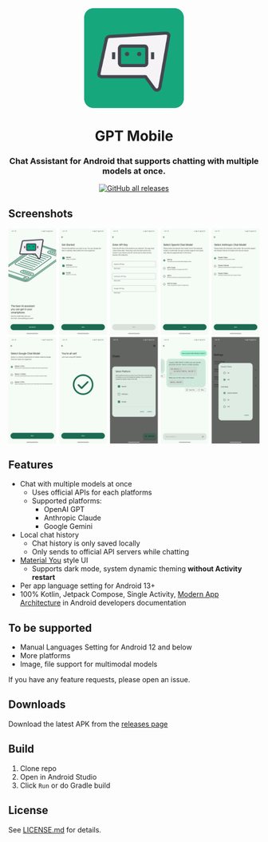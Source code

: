 <div align="center">

<img width="200" height="200" style="display: block;" src="./images/logo.png">

# GPT Mobile

### Chat Assistant for Android that supports chatting with multiple models at once.

[![GitHub all releases](https://img.shields.io/github/downloads/Taewan-P/gpt_mobile/total?label=Downloads&logo=github)](https://github.com/Taewan-P/gpt_mobile/releases/)

</div>


## Screenshots

<div align="center">

<img style="display: block;" src="./images/screenshots.png">

</div>

## Features

- Chat with multiple models at once
  - Uses official APIs for each platforms
  - Supported platforms:
    - OpenAI GPT
    - Anthropic Claude
    - Google Gemini
- Local chat history
  - Chat history is only saved locally
  - Only sends to official API servers while chatting
- [Material You](https://m3.material.io/) style UI
  - Supports dark mode, system dynamic theming **without Activity restart**
- Per app language setting for Android 13+
- 100% Kotlin, Jetpack Compose, Single Activity, [Modern App Architecture](https://developer.android.com/topic/architecture#modern-app-architecture) in Android developers documentation


## To be supported

- Manual Languages Setting for Android 12 and below
- More platforms
- Image, file support for multimodal models

If you have any feature requests, please open an issue.


## Downloads

Download the latest APK from the [releases page](https://github.com/Taewan-P/releases)


## Build

1. Clone repo
2. Open in Android Studio
3. Click `Run` or do Gradle build


## License

See [LICENSE.md](./LICENSE.md) for details.
